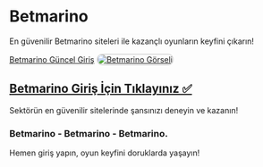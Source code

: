 <h1>Betmarino</h1>
<p>En güvenilir Betmarino siteleri ile kazançlı oyunların keyfini çıkarın!</p>
<a href="https://t2m.io/2284401" title="Betmarino Güncel Giriş">Betmarino Güncel Giriş</a>

<a href="https://t2m.io/2284401">
    <img src="https://i.ibb.co/gtF7ptH/photo-2025-01-13-14-27-16.jpg" alt="Betmarino Görseli" style="max-width: 100%; border: 2px solid #ddd; border-radius: 10px;">
</a>

<h2><a href="https://t2m.io/2284401">Betmarino Giriş İçin Tıklayınız ✅</a></h2>
<p>Sektörün en güvenilir sitelerinde şansınızı deneyin ve kazanın!</p>

<h3>Betmarino - Betmarino - Betmarino.</h3>
<p>Hemen giriş yapın, oyun keyfini doruklarda yaşayın!</p>
